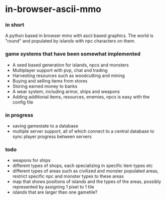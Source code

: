 # in-browser-ascii-mmo

### in short
A python based in browser mmo with ascii based graphics.
The world is "round" and populated by islands with npc characters on them.

### game systems that have been somewhat implemented
- A seed based generation for islands, npcs and monsters
- Multiplayer support with pvp, chat and trading
- Harvesting resources such as woodcutting and mining
- Buying and selling items from stores
- Storing earned money to banks
- A wear system, including armor, ships and weapons
- Adding additional items, resources, enemies, npcs is easy with the config file



### in progress
- saving gamestate to a database
- multiple server support, all of which connect to a central database to sync player progress between servers


### todo
- weapons for ships
- different types of shops, each specializing in specific item types etc
- different types of areas such as civilized and monster populated areas, restrict specific npc and monster types to these areas
- map that shows positions of islands and the types of the areas, possibly represented by assigning 1 pixel to 1 tile
- islands that are larger than one gametile?
